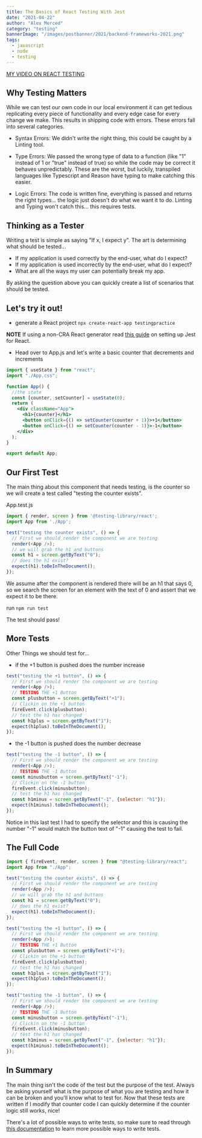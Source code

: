 ```yaml
---
title: The Basics of React Testing With Jest
date: "2021-04-22"
author: "Alex Merced"
category: "testing"
bannerImage: "/images/postbanner/2021/backend-frameworks-2021.png"
tags:
  - javascript
  - node
  - testing
---
```


[MY VIDEO ON REACT TESTING](https://youtu.be/Qpp67fEqtxo)
## Why Testing Matters

While we can test our own code in our local environment it can get tedious replicating every piece of functionality and every edge case for every change we make. This results in shipping code with errors. These errors fall into several categories.

- Syntax Errors: We didn't write the right thing, this could be caught by a Linting tool.

- Type Errors: We passed the wrong type of data to a function (like "1" instead of 1 or "true" instead of true) so while the code may be correct it behaves unpredictably. These are the worst, but luckily, transpiled languages like Typescript and Reason have typing to make catching this easier.

- Logic Errors: The code is written fine, everything is passed and returns the right types... the logic just doesn't do what we want it to do. Linting and Typing won't catch this... this requires tests.

## Thinking as a Tester

Writing a test is simple as saying "If x, I expect y". The art is determining what should be tested...

- If my application is used correctly by the end-user, what do I expect?
- If my application is used incorrectly by the end-user, what do I expect?
- What are all the ways my user can potentially break my app.

By asking the question above you can quickly create a list of scenarios that should be tested.

## Let's try it out!

- generate a React project `npx create-react-app testingpractice`

**NOTE** If using a non-CRA React generator read [this guide](https://jestjs.io/docs/tutorial-react) on setting up Jest for React.

- Head over to App.js and let's write a basic counter that decrements and increments

```jsx
import { useState } from "react";
import "./App.css";

function App() {
  //the state
  const [counter, setCounter] = useState(0);
  return (
    <div className="App">
      <h1>{counter}</h1>
      <button onClick={() => setCounter(counter + 1)}>+1</button>
      <button onClick={() => setCounter(counter - 1)}>-1</button>
    </div>
  );
}

export default App;
```

## Our First Test

The main thing about this component that needs testing, is the counter so we will create a test called "testing the counter exists".

App.test.js
```js
import { render, screen } from '@testing-library/react';
import App from './App';

test("testing the counter exists", () => {
  // First we should render the component we are testing
  render(<App />);
  // we will grab the h1 and buttons
  const h1 = screen.getByText("0");
  // does the h1 exist?
  expect(h1).toBeInTheDocument();
});
```

We assume after the component is rendered there will be an h1 that says 0, so we search the screen for an element with the text of 0 and assert that we expect it to be there.

run `npm run test`

The test should pass!

## More Tests

Other Things we should test for...

- if the +1 button is pushed does the number increase

```js
test("testing the +1 button", () => {
  // First we should render the component we are testing
  render(<App />);
  // TESTING THE +1 Button
  const plusbutton = screen.getByText("+1");
  // Clickin on the +1 button
  fireEvent.click(plusbutton);
  // test the h1 has changed
  const h1plus = screen.getByText("1");
  expect(h1plus).toBeInTheDocument();
});
```


- the -1 button is pushed does the number decrease

```js
test("testing the -1 button", () => {
  // First we should render the component we are testing
  render(<App />);
  // TESTING THE -1 Button
  const minusbutton = screen.getByText("-1");
  // Clickin on the -1 button
  fireEvent.click(minusbutton);
  // test the h1 has changed
  const h1minus = screen.getByText("-1", {selector: "h1"});
  expect(h1minus).toBeInTheDocument();
});
```

Notice in this last test I had to specify the selector and this is causing the number "-1" would match the button text of "-1" causing the test to fail.

## The Full Code

```js
import { fireEvent, render, screen } from "@testing-library/react";
import App from "./App";

test("testing the counter exists", () => {
  // First we should render the component we are testing
  render(<App />);
  // we will grab the h1 and buttons
  const h1 = screen.getByText("0");
  // does the h1 exist?
  expect(h1).toBeInTheDocument();
});

test("testing the +1 button", () => {
  // First we should render the component we are testing
  render(<App />);
  // TESTING THE +1 Button
  const plusbutton = screen.getByText("+1");
  // Clickin on the +1 button
  fireEvent.click(plusbutton);
  // test the h1 has changed
  const h1plus = screen.getByText("1");
  expect(h1plus).toBeInTheDocument();
});

test("testing the -1 button", () => {
  // First we should render the component we are testing
  render(<App />);
  // TESTING THE -1 Button
  const minusbutton = screen.getByText("-1");
  // Clickin on the -1 button
  fireEvent.click(minusbutton);
  // test the h1 has changed
  const h1minus = screen.getByText("-1", {selector: "h1"});
  expect(h1minus).toBeInTheDocument();
});
```

## In Summary

The main thing isn't the code of the test but the purpose of the test. Always be asking yourself what is the purpose of what you are testing and how it can be broken and you'll know what to test for. Now that these tests are written if I modify that counter code I can quickly determine if the counter logic still works, nice!

There's a lot of possible ways to write tests, so make sure to read through [this documentation](https://testing-library.com/docs/) to learn more possible ways to write tests.